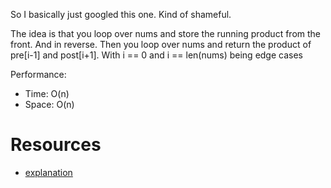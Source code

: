 So I basically just googled this one. Kind of shameful.

The idea is that you loop over nums and store the running product from the front. And in reverse. Then you loop over nums and return the product of pre[i-1] and post[i+1]. With i == 0 and i == len(nums) being edge cases

Performance:
- Time: O(n)
- Space: O(n)

# Resources

- [explanation](https://www.youtube.com/watch?v=bNvIQI2wAjk)
